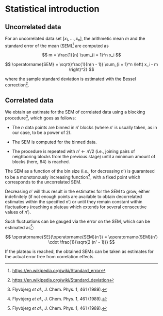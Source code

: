 # Statistical introduction


## Uncorrelated data

For an uncorrelated data set $[x_1, \ldots, x_n]$, the
arithmetic mean $m$ and the standard error of the mean
(SEM)[^1] are computed as

$$
m = \frac{1}{n} \sum_{i = 1}^n x_i
$$

$$
\operatorname{SEM} = \sqrt{\frac{1}{n(n - 1)} \sum_{i = 1}^n
\left( x_i - m \right)^2}
$$

where the sample standard deviation is estimated with the
Bessel correction[^2].


## Correlated data

We obtain an estimate for the SEM of correlated data using a
blocking procedure[^3], which goes as follows:

- The $n$ data points are binned in $n'$ blocks (where $n'$ is
  usually taken, as in our case, to be a power of $2$).

- The SEM is computed for the binned data.

- The procedure is repeated with $n' \leftarrow n'/2$ (i.e.,
  joining pairs of neighboring blocks from the previous stage)
  until a minimum amount of blocks (here, $64$) is reached.

The SEM as a function of the bin size (i.e., for decreasing
$n'$) is guaranteed to be a monotonously increasing
function[^3], with a fixed point which corresponds to the
uncorrelated SEM.

Decreasing $n'$ will thus result in the estimates for the SEM
to grow, either indefinitely (if not enough points are
available to obtain decorrelated estimates within the specified
$n'$) or until they remain constant within fluctuations
(reaching a plateau which extends for several consecutive
values of $n'$).

Such fluctuations can be gauged via the error on the SEM, which
can be estimated as[^3]:

$$
\operatorname{SE}(\operatorname{SEM}(n')) =
\operatorname{SEM}(n') \cdot \frac{1}{\sqrt{2 (n' - 1)}}
$$

If the plateau is reached, the obtained SEMs can be taken as
estimates for the actual error free from correlation effects.




[^1]: https://en.wikipedia.org/wiki/Standard_error
[^2]: https://en.wikipedia.org/wiki/Standard_deviation
[^3]: Flyvbjerg *et al.*, J. Chem. Phys. **1**, 461 (1989).
